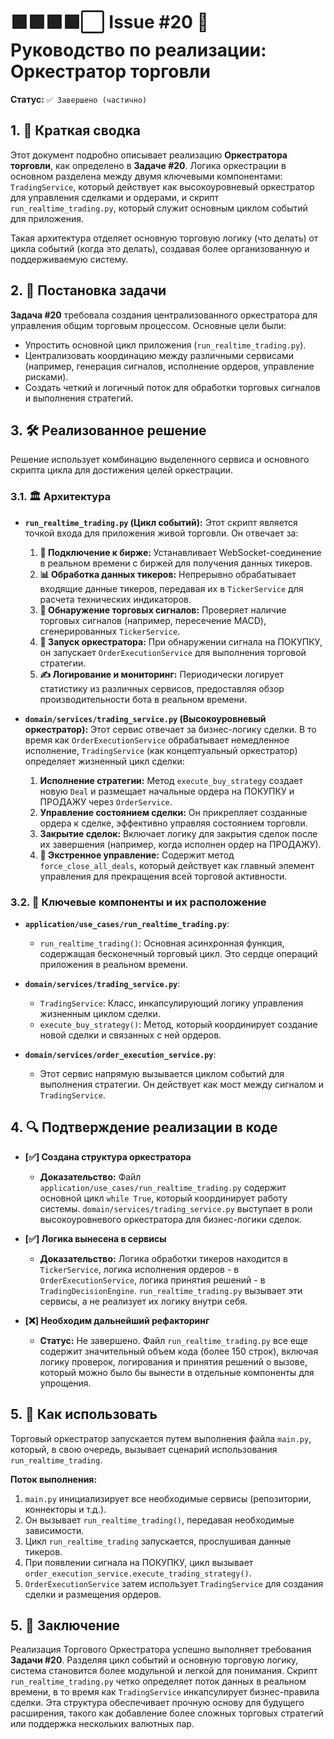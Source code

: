 # 🟩🟩🟩🟩⬜ Issue #20 🎯 Руководство по реализации: Оркестратор торговли

**Статус:** `✅ Завершено (частично)`

## 1. 📝 Краткая сводка

Этот документ подробно описывает реализацию **Оркестратора торговли**, как определено в **Задаче #20**. Логика оркестрации в основном разделена между двумя ключевыми компонентами: `TradingService`, который действует как высокоуровневый оркестратор для управления сделками и ордерами, и скрипт `run_realtime_trading.py`, который служит основным циклом событий для приложения.

Такая архитектура отделяет основную торговую логику (что делать) от цикла событий (когда это делать), создавая более организованную и поддерживаемую систему.

## 2. 🎯 Постановка задачи

**Задача #20** требовала создания централизованного оркестратора для управления общим торговым процессом. Основные цели были:
- Упростить основной цикл приложения (`run_realtime_trading.py`).
- Централизовать координацию между различными сервисами (например, генерация сигналов, исполнение ордеров, управление рисками).
- Создать четкий и логичный поток для обработки торговых сигналов и выполнения стратегий.

## 3. 🛠️ Реализованное решение

Решение использует комбинацию выделенного сервиса и основного скрипта цикла для достижения целей оркестрации.

### 3.1. 🏛️ Архитектура

- **`run_realtime_trading.py` (Цикл событий):** Этот скрипт является точкой входа для приложения живой торговли. Он отвечает за:
    1.  **🔌 Подключение к бирже:** Устанавливает WebSocket-соединение в реальном времени с биржей для получения данных тикеров.
    2.  **📊 Обработка данных тикеров:** Непрерывно обрабатывает входящие данные тикеров, передавая их в `TickerService` для расчета технических индикаторов.
    3.  **📡 Обнаружение торговых сигналов:** Проверяет наличие торговых сигналов (например, пересечение MACD), сгенерированных `TickerService`.
    4.  **🚀 Запуск оркестратора:** При обнаружении сигнала на ПОКУПКУ, он запускает `OrderExecutionService` для выполнения торговой стратегии.
    5.  **✍️ Логирование и мониторинг:** Периодически логирует статистику из различных сервисов, предоставляя обзор производительности бота в реальном времени.

- **`domain/services/trading_service.py` (Высокоуровневый оркестратор):** Этот сервис отвечает за бизнес-логику сделки. В то время как `OrderExecutionService` обрабатывает немедленное исполнение, `TradingService` (как концептуальный оркестратор) определяет жизненный цикл сделки:
    1.  **Исполнение стратегии:** Метод `execute_buy_strategy` создает новую `Deal` и размещает начальные ордера на ПОКУПКУ и ПРОДАЖУ через `OrderService`.
    2.  **Управление состоянием сделки:** Он прикрепляет созданные ордера к сделке, эффективно управляя состоянием торговли.
    3.  **Закрытие сделок:** Включает логику для закрытия сделок после их завершения (например, когда исполнен ордер на ПРОДАЖУ).
    4.  **🚨 Экстренное управление:** Содержит метод `force_close_all_deals`, который действует как главный элемент управления для прекращения всей торговой активности.

### 3.2. 🧩 Ключевые компоненты и их расположение

- **`application/use_cases/run_realtime_trading.py`**:
    - `run_realtime_trading()`: Основная асинхронная функция, содержащая бесконечный торговый цикл. Это сердце операций приложения в реальном времени.

- **`domain/services/trading_service.py`**:
    - `TradingService`: Класс, инкапсулирующий логику управления жизненным циклом сделки.
    - `execute_buy_strategy()`: Метод, который координирует создание новой сделки и связанных с ней ордеров.

- **`domain/services/order_execution_service.py`**:
    - Этот сервис напрямую вызывается циклом событий для выполнения стратегии. Он действует как мост между сигналом и `TradingService`.

## 4. 🔍 Подтверждение реализации в коде

- **[✅] Создана структура оркестратора**
  - **Доказательство:** Файл `application/use_cases/run_realtime_trading.py` содержит основной цикл `while True`, который координирует работу системы. `domain/services/trading_service.py` выступает в роли высокоуровневого оркестратора для бизнес-логики сделок.

- **[✅] Логика вынесена в сервисы**
  - **Доказательство:** Логика обработки тикеров находится в `TickerService`, логика исполнения ордеров - в `OrderExecutionService`, логика принятия решений - в `TradingDecisionEngine`. `run_realtime_trading.py` вызывает эти сервисы, а не реализует их логику внутри себя.

- **[❌] Необходим дальнейший рефакторинг**
  - **Статус:** Не завершено. Файл `run_realtime_trading.py` все еще содержит значительный объем кода (более 150 строк), включая логику проверок, логирования и принятия решений о вызове, который можно было бы вынести в отдельные компоненты для упрощения.

## 5. 🚀 Как использовать

Торговый оркестратор запускается путем выполнения файла `main.py`, который, в свою очередь, вызывает сценарий использования `run_realtime_trading`.

**Поток выполнения:**

1.  `main.py` инициализирует все необходимые сервисы (репозитории, коннекторы и т.д.).
2.  Он вызывает `run_realtime_trading()`, передавая необходимые зависимости.
3.  Цикл `run_realtime_trading` запускается, прослушивая данные тикеров.
4.  При появлении сигнала на ПОКУПКУ, цикл вызывает `order_execution_service.execute_trading_strategy()`.
5.  `OrderExecutionService` затем использует `TradingService` для создания сделки и размещения ордеров.

## 5. 🏁 Заключение

Реализация Торгового Оркестратора успешно выполняет требования **Задачи #20**. Разделяя цикл событий и основную торговую логику, система становится более модульной и легкой для понимания. Скрипт `run_realtime_trading.py` четко определяет поток данных в реальном времени, в то время как `TradingService` инкапсулирует бизнес-правила сделки. Эта структура обеспечивает прочную основу для будущего расширения, такого как добавление более сложных торговых стратегий или поддержка нескольких валютных пар.
